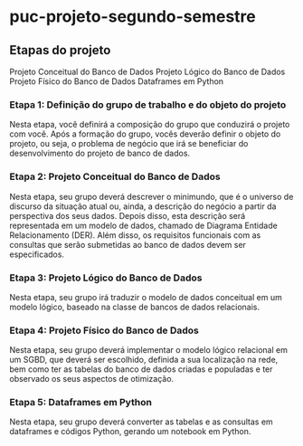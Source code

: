 # puc-projeto-segundo-semestre

## Etapas do projeto

Projeto Conceitual do Banco de Dados
Projeto Lógico do Banco de Dados
Projeto Físico do Banco de Dados
Dataframes em Python

### Etapa 1: Definição do grupo de trabalho e do objeto do projeto

Nesta etapa, você definirá a composição do grupo que conduzirá o projeto com você. Após a formação do grupo, vocês deverão definir o objeto do projeto, ou seja, o problema de negócio que irá se beneficiar do desenvolvimento do projeto de banco de dados.

### Etapa 2: Projeto Conceitual do Banco de Dados

Nesta etapa, seu grupo deverá descrever o minimundo, que é o universo de discurso da situação atual ou, ainda, a descrição do negócio a partir da perspectiva dos seus dados. Depois disso, esta descrição será representada em um modelo de dados, chamado de Diagrama Entidade Relacionamento (DER). Além disso, os requisitos funcionais com as consultas que serão submetidas ao banco de dados devem ser especificados.

### Etapa 3: Projeto Lógico do Banco de Dados

Nesta etapa, seu grupo irá traduzir o modelo de dados conceitual em um modelo lógico, baseado na classe de bancos de dados relacionais.

### Etapa 4: Projeto Físico do Banco de Dados

Nesta etapa, seu grupo deverá implementar o modelo lógico relacional em um SGBD, que deverá ser escolhido, definida a sua localização na rede, bem como ter as tabelas do banco de dados criadas e populadas e ter observado os seus aspectos de otimização.

### Etapa 5: Dataframes em Python

Nesta etapa, seu grupo deverá converter as tabelas e as consultas em dataframes e códigos Python, gerando um notebook em Python.
